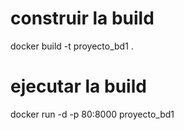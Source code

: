 # construir la build
docker build -t proyecto_bd1 .

# ejecutar la build
docker run -d -p 80:8000 proyecto_bd1
